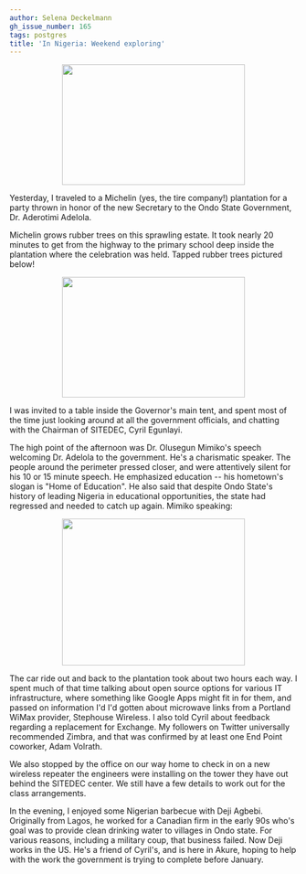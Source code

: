```yaml
---
author: Selena Deckelmann
gh_issue_number: 165
tags: postgres
title: 'In Nigeria: Weekend exploring'
---
```




<a href="http://2.bp.blogspot.com/_lsIXJbnz6n8/SlBQ0MrvHKI/AAAAAAAAACQ/6QJdzH61c4g/s1600-h/DSC_0041.jpg" onblur="try {parent.deselectBloggerImageGracefully();} catch(e) {}"><img alt="" border="0" id="BLOGGER_PHOTO_ID_5354868814631607458" src="/blog/2009/07/05/in-nigeria-weekend-exploring/image-0.jpeg" style="display:block; margin:0px auto 10px; text-align:center;cursor:pointer; cursor:hand;width: 320px; height: 211px;"/></a>

Yesterday, I traveled to a Michelin (yes, the tire company!) plantation for a party thrown in honor of the new Secretary to the Ondo State Government, Dr. Aderotimi Adelola. 

Michelin grows rubber trees on this sprawling estate.  It took nearly 20 minutes to get from the highway to the primary school deep inside the plantation where the celebration was held. Tapped rubber trees pictured below!

<a href="http://2.bp.blogspot.com/_lsIXJbnz6n8/SlBQ04qUsbI/AAAAAAAAACg/BA1WFrBJM7E/s1600-h/DSC_0013.jpg" onblur="try {parent.deselectBloggerImageGracefully();} catch(e) {}"><img alt="" border="0" id="BLOGGER_PHOTO_ID_5354868826436841906" src="/blog/2009/07/05/in-nigeria-weekend-exploring/image-0.jpeg" style="display:block; margin:0px auto 10px; text-align:center;cursor:pointer; cursor:hand;width: 320px; height: 211px;"/></a>

I was invited to a table inside the Governor's main tent, and spent most of the time just looking around at all the government officials, and chatting with the Chairman of SITEDEC, Cyril Egunlayi.

The high point of the afternoon was Dr. Olusegun Mimiko's speech welcoming Dr. Adelola to the government. He's a charismatic speaker. The people around the perimeter pressed closer, and were attentively silent for his 10 or 15 minute speech. He emphasized education -- his hometown's slogan is "Home of Education". He also said that despite Ondo State's history of leading Nigeria in educational opportunities, the state had regressed and needed to catch up again. Mimiko speaking:

<a href="http://2.bp.blogspot.com/_lsIXJbnz6n8/SlBQ0lBpkuI/AAAAAAAAACY/g5QsaS3vsEQ/s1600-h/DSC_0034.jpg" onblur="try {parent.deselectBloggerImageGracefully();} catch(e) {}"><img alt="" border="0" id="BLOGGER_PHOTO_ID_5354868821165970146" src="/blog/2009/07/05/in-nigeria-weekend-exploring/image-0.jpeg" style="display:block; margin:0px auto 10px; text-align:center;cursor:pointer; cursor:hand;width: 320px; height: 257px;"/></a>

The car ride out and back to the plantation took about two hours each way. I spent much of that time talking about open source options for various IT infrastructure, where something like Google Apps might fit in for them, and passed on information I'd I'd gotten about microwave links from a Portland WiMax provider, Stephouse Wireless.  I also told Cyril about feedback regarding a replacement for Exchange. My followers on Twitter universally recommended Zimbra, and that was confirmed by at least one End Point coworker, Adam Volrath.

We also stopped by the office on our way home to check in on a new wireless repeater the engineers were installing on the tower they have out behind the SITEDEC center. We still have a few details to work out for the class arrangements.

In the evening, I enjoyed some Nigerian barbecue with Deji Agbebi. Originally from Lagos, he worked for a Canadian firm in the early 90s who's goal was to provide clean drinking water to villages in Ondo state. For various reasons, including a military coup, that business failed. Now Deji works in the US. He's a friend of Cyril's, and is here in Akure, hoping to help with the work the government is trying to complete before January.


